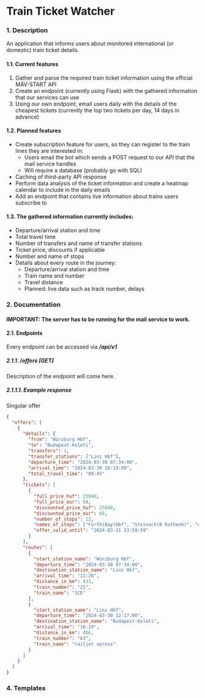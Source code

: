 # **Train Ticket Watcher**

### 1. Description
An application that informs users about monitored international (or domestic) train ticket details.

#### 1.1. Current features
1. Gather and parse the required train ticket information using the official MÁV-START API
2. Create an endpoint (currently using Flask) with the gathered information that our services can use
3. Using our own endpoint, email users daily with the details of the cheapest tickets (currently the top two tickets per day, 14 days in advance)

#### 1.2. Planned features
- Create subscription feature for users, so they can register to the train lines they are interested in:
  - Users email the bot which sends a POST request to our API that the mail service handles
  - Will require a database (probably go with SQL)
- Caching of third-party API response
- Perform data analysis of the ticket information and create a heatmap calendar to include in the daily emails
- Add an endpoint that contains live information about trains users subscribe to

#### 1.3. The gathered information currently includes:
- Departure/arrival station and time
- Total travel time
- Number of transfers and name of transfer stations
- Ticket price, discounts if applicable
- Number and name of stops
- Details about every route in the journey:
  - Departure/arrival station and time
  - Train name and number
  - Travel distance
  - Planned: live data such as track number, delays

### 2. Documentation
#### IMPORTANT: The server has to be running for the mail service to work.

#### 2.1. Endpoints
Every endpoint can be accessed via ***/api/v1***
##### 2.1.1. /offers [GET]
Description of the endpoint will come here.
##### 2.1.1.1. Example response
Singular offer
```json
{
  "offers": [
    {
      "details": {
        "from": "Würzburg Hbf",
        "to": "Budapest-Keleti",
        "transfers": 1,
        "transfer_stations": ["Linz Hbf"],
        "departure_time": "2024-03-30 07:34:00",
        "arrival_time": "2024-03-30 16:19:00",
        "total_travel_time": "08:45"
      },
      "tickets": [
        {
          "full_price_huf": 25840,
          "full_price_eur": 68,
          "discounted_price_huf": 25840,
          "discounted_price_eur": 68,
          "number_of_stops": 12,
          "names_of_stops": ["Fürth(Bay)Hbf", "Steinach(B Rothenb)", "Ansbach", "Nürnberg Hbf", "Regensburg Hbf", "Passau Hbf", "Wels Hbf", "Bécs Főpályaudvar (Wien Hbf)", "Bruck/Leitha", "Hegyeshalom(Gr)", "Győr", "Budapest-Keleti"],
          "offer_valid_until": "2024-03-31 23:59:59"
        }
      ],
      "routes": [
        {
          "start_station_name": "Würzburg Hbf",
          "departure_time": "2024-03-30 07:34:00",
          "destination_station_name": "Linz Hbf",
          "arrival_time": "11:26",
          "distance_in_km": 433,
          "train_number": "21",
          "train_name": "ICE"
        },
        {
          "start_station_name": "Linz Hbf",
          "departure_time": "2024-03-30 12:17:00",
          "destination_station_name": "Budapest-Keleti",
          "arrival_time": "16:19",
          "distance_in_km": 466,
          "train_number": "63",
          "train_name": "railjet xpress"
        }
      ]
    }
  ]
}
```
### 4. Templates
